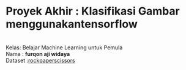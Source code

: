 
<h1>Proyek Akhir : Klasifikasi Gambar menggunakantensorflow</h1><br>
Kelas: Belajar Machine Learning untuk Pemula<br>
Nama : <b>furqon aji widaya</b><br>
Dataset  :<a href="https://github.com/dicodingacademy/assets/releases/download/release/rockpaperscissors.zip.">rockpaperscissors</a>
